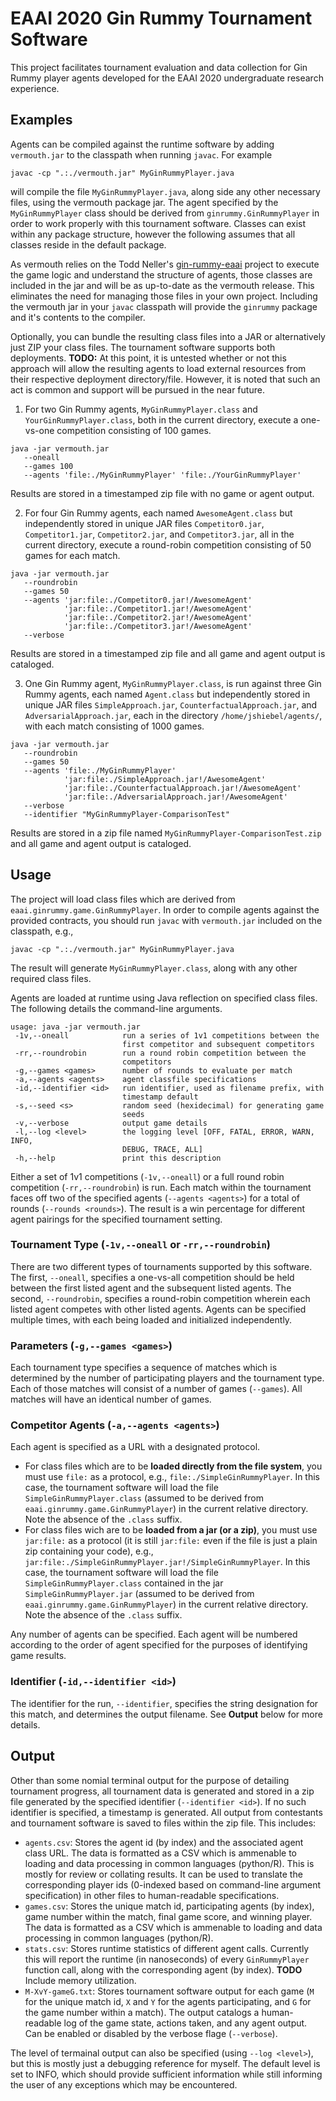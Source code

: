 # EAAI 2020 Gin Rummy Tournament Software
This project facilitates tournament evaluation and data collection for Gin Rummy player agents developed for the EAAI 2020 undergraduate research experience.

## Examples
Agents can be compiled against the runtime software by adding `vermouth.jar` to the classpath when running `javac`. For example
```
javac -cp ".:./vermouth.jar" MyGinRummyPlayer.java
```
will compile the file `MyGinRummyPlayer.java`, along side any other necessary files, using the vermouth package jar. The agent specified by the `MyGinRummyPlayer` class should be derived from `ginrummy.GinRummyPlayer` in order to work properly with this tournament software. Classes can exist within any package structure, however the following assumes that all classes reside in the default package.

As vermouth relies on the Todd Neller's [gin-rummy-eaai](https://github.com/tneller/gin-rummy-eaai) project to execute the game logic and understand the structure of agents, those classes are included in the jar and will be as up-to-date as the vermouth release. This eliminates the need for managing those files in your own project. Including the vermouth jar in your `javac` classpath will provide the `ginrummy` package and it's contents to the compiler.

Optionally, you can bundle the resulting class files into a JAR or alternatively just ZIP your class files. The tournament software supports both deployments. __TODO:__ At this point, it is untested whether or not this approach will allow the resulting agents to load external resources from their respective deployment directory/file. However, it is noted that such an act is common and support will be pursued in the near future.

1) For two Gin Rummy agents, `MyGinRummyPlayer.class` and `YourGinRummyPlayer.class`, both in the current directory, execute a one-vs-one competition consisting of 100 games.
```
java -jar vermouth.jar 
   --oneall 
   --games 100 
   --agents 'file:./MyGinRummyPlayer' 'file:./YourGinRummyPlayer'
```
Results are stored in a timestamped zip file with no game or agent output.

2) For four Gin Rummy agents, each named `AwesomeAgent.class` but independently stored in unique JAR files `Competitor0.jar`, `Competitor1.jar`, `Competitor2.jar`, and `Competitor3.jar`, all in the current directory, execute a round-robin competition consisting of 50 games for each match. 
```
java -jar vermouth.jar 
   --roundrobin 
   --games 50
   --agents 'jar:file:./Competitor0.jar!/AwesomeAgent' 
            'jar:file:./Competitor1.jar!/AwesomeAgent' 
            'jar:file:./Competitor2.jar!/AwesomeAgent' 
            'jar:file:./Competitor3.jar!/AwesomeAgent'
   --verbose
```
Results are stored in a timestamped zip file and all game and agent output is cataloged.

3) One Gin Rummy agent, `MyGinRummyPlayer.class`, is run against three Gin Rummy agents, each named `Agent.class` but independently stored in unique JAR files `SimpleApproach.jar`, `CounterfactualApproach.jar`, and `AdversarialApproach.jar`, each in the directory `/home/jshiebel/agents/`, with each match consisting of 1000 games.
```
java -jar vermouth.jar 
   --roundrobin 
   --games 50
   --agents 'file:./MyGinRummyPlayer' 
            'jar:file:./SimpleApproach.jar!/AwesomeAgent' 
            'jar:file:./CounterfactualApproach.jar!/AwesomeAgent'
            'jar:file:./AdversarialApproach.jar!/AwesomeAgent' 
   --verbose
   --identifier "MyGinRummyPlayer-ComparisonTest"
```
Results are stored in a zip file named `MyGinRummyPlayer-ComparisonTest.zip` and all game and agent output is cataloged.

## Usage
The project will load class files which are derived from `eaai.ginrummy.game.GinRummyPlayer`. In order to compile agents against the provided contracts, you should run `javac` with `vermouth.jar` included on the classpath, e.g.,
```
javac -cp ".:./vermouth.jar" MyGinRummyPlayer.java
```
The result will generate `MyGinRummyPlayer.class`, along with any other required class files.

Agents are loaded at runtime using Java reflection on specified class files. The following details the command-line arguments.
```
usage: java -jar vermouth.jar
 -1v,--oneall            run a series of 1v1 competitions between the
                         first competitor and subsequent competitors
 -rr,--roundrobin        run a round robin competition between the
                         competitors
 -g,--games <games>      number of rounds to evaluate per match
 -a,--agents <agents>    agent classfile specifications
 -id,--identifier <id>   run identifier, used as filename prefix, with
                         timestamp default 
 -s,--seed <s>           random seed (hexidecimal) for generating game
                         seeds
 -v,--verbose            output game details
 -l,--log <level>        the logging level [OFF, FATAL, ERROR, WARN, INFO,
                         DEBUG, TRACE, ALL]
 -h,--help               print this description
```

Either a set of 1v1 competitions (`-1v,--oneall`) or a full round robin competition (`-rr,--roundrobin`) is run. Each match within the tournament faces off two of the specified agents (`--agents <agents>`) for a total of rounds (`--rounds <rounds>`). The result is a win percentage for different agent pairings for the specified tournament setting. 

### Tournament Type (`-1v,--oneall` or `-rr,--roundrobin`)
There are two different types of tournaments supported by this software. The first, `--oneall`, specifies a one-vs-all competition should be held between the first listed agent and the subsequent listed agents. The second, `--roundrobin`, specifies a round-robin competition wherein each listed agent competes with other listed agents. Agents can be specified multiple times, with each being loaded and initialized independently.

### Parameters (`-g,--games <games>`)
Each tournament type specifies a sequence of matches which is determined by the number of participating players and the tournament type. Each of those matches will consist of a number of games (`--games`). All matches will have an identical number of games.

### Competitor Agents (`-a,--agents <agents>`)
Each agent is specified as a URL with a designated protocol. 
- For class files which are to be __loaded directly from the file system__, you must use `file:` as a protocol, e.g., `file:./SimpleGinRummyPlayer`. In this case, the tournament software will load the file `SimpleGinRummyPlayer.class` (assumed to be derived from `eaai.ginrummy.game.GinRummyPlayer`) in the current relative directory. Note the absence of the `.class` suffix. 
- For class files wich are to be __loaded from a jar (or a zip)__, you must use `jar:file:` as a protocol (it is still `jar:file:` even if the file is just a plain zip containing your code), e.g.,  `jar:file:./SimpleGinRummyPlayer.jar!/SimpleGinRummyPlayer`. In this case, the tournament software will load the file `SimpleGinRummyPlayer.class` contained in the jar `SimpleGinRummyPlayer.jar` (assumed to be derived from `eaai.ginrummy.game.GinRummyPlayer`) in the current relative directory. Note the absence of the `.class` suffix.

Any number of agents can be specified. Each agent will be numbered according to the order of agent specified for the purposes of identifying game results.

### Identifier (`-id,--identifier <id>`)
The identifier for the run, `--identifier`, specifies the string designation for this match, and determines the output filename. See __Output__ below for more details.

## Output
Other than some nomial terminal output for the purpose of detailing tournament progress, all tournament data is generated and stored in a zip file generated by the specified identifier (`--identifier <id>`). If no such identifier is specified, a timestamp is generated. All output from contestants and tournament software is saved to files within the zip file. This includes:
- `agents.csv`: Stores the agent id (by index) and the associated agent class URL. The data is formatted as a CSV which is ammenable to loading and data processing in common languages (python/R). This is mostly for review or collating results. It can be used to translate the corresponding player ids (0-indexed based on command-line argument specification) in other files to human-readable specifications.
- `games.csv`: Stores the unique match id, participating agents (by index), game number within the match, final game score, and winning player. The data is formatted as a CSV which is ammenable to loading and data processing in common languages (python/R).
- `stats.csv`: Stores runtime statistics of different agent calls. Currently this will report the runtime (in nanoseconds) of every `GinRummyPlayer` function call, along with the corresponding agent (by index). __TODO__ Include memory utilization.
- `M-XvY-gameG.txt`: Stores tournament software output for each game (`M` for the unique match id, `X` and `Y` for the agents participating, and `G` for the game number within a match). The output catalogs a human-readable log of the game state, actions taken, and any agent output. Can be enabled or disabled by the verbose flage (`--verbose`).

The level of termainal output can also be specified (using `--log <level>`), but this is mostly just a debugging reference for myself. The default level is set to INFO, which should provide sufficient information while still informing the user of any exceptions which may be encountered.
